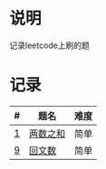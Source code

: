 # 说明
记录leetcode上刷的题

# 记录

| # | 题名 | 难度 |
| - | ---- | --- |
| [1](https://leetcode-cn.com/problems/two-sum/) | [两数之和](code/两数之和/README.md) | 简单
| [9](https://leetcode-cn.com/problems/palindrome-number/submissions/) | [回文数](code/回文数/README.md) | 简单